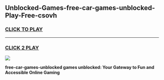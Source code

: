 
## Unblocked-Games-free-car-games-unblocked-Play-Free-csovh
<h3>
<a href="https://premium76.site?title=free-car-games-unblocked&ref=23A">CLICK TO PLAY</a></h3>
<hr>

<h3>
<a href="https://premium76.site?title=free-car-games-unblocked&ref=23A">CLICK 2 PLAY</a>
  
</h3>

<a href="https://premium76.site?title=free-car-games-unblocked&ref=23A"><img src="https://clearcache.store/games.png"></a>


**free-car-games-unblocked games unblocked: Your Gateway to Fun and Accessible Online Gaming**
